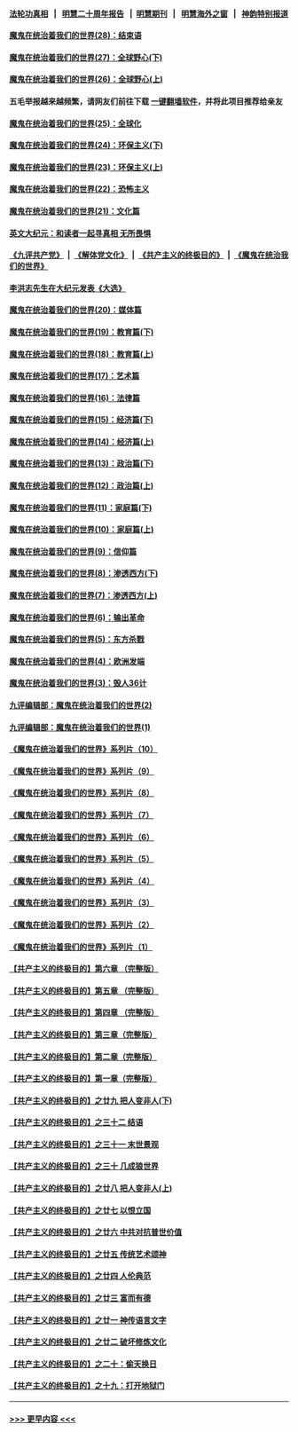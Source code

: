 #### [法轮功真相](https://github.com/gfw-breaker/truth/blob/master/README.md?t=0) &nbsp;&nbsp;|&nbsp;&nbsp; [明慧二十周年报告](https://github.com/gfw-breaker/mh-reports/blob/master/README.md?t=0) &nbsp;&nbsp;|&nbsp;&nbsp;[明慧期刊](https://github.com/gfw-breaker/mh-qikan) &nbsp;&nbsp;|&nbsp;&nbsp; [明慧海外之窗](https://github.com/gfw-breaker/mh-news/blob/master/README.md?t=0) &nbsp;&nbsp;|&nbsp;&nbsp; [神韵特别报道](https://github.com/gfw-breaker/mh-news/blob/master/shenyun.md?t=0)
#### [魔鬼在统治着我们的世界(28)：结束语](../pages/nsc422/n10936246.md?t=07042352) 
#### [魔鬼在统治着我们的世界(27)：全球野心(下)](../pages/nsc422/n10928319.md?t=07042352) 
#### [魔鬼在统治着我们的世界(26)：全球野心(上)](../pages/nsc422/n10900318.md?t=07042352) 
#### 五毛举报越来越频繁，请网友们前往下载 [一键翻墙软件](https://github.com/gfw-breaker/ssr-accounts)，并将此项目推荐给亲友
#### [魔鬼在统治着我们的世界(25)：全球化](../pages/nsc422/n10788205.md?t=07042352) 
#### [魔鬼在统治着我们的世界(24)：环保主义(下)](../pages/nsc422/n10695307.md?t=07042352) 
#### [魔鬼在统治着我们的世界(23)：环保主义(上)](../pages/nsc422/n10688613.md?t=07042352) 
#### [魔鬼在统治着我们的世界(22)：恐怖主义](../pages/nsc422/n10614727.md?t=07042352) 
#### [魔鬼在统治着我们的世界(21)：文化篇](../pages/nsc422/n10597706.md?t=07042352) 
#### [英文大纪元：和读者一起寻真相 无所畏惧](../pages/nsc422/n12542027.md?t=07042352) 
#### [《九评共产党》](https://github.com/begood0513/9ping.md/blob/master/README.md) &nbsp;|&nbsp; [《解体党文化》](../../../../jtdwh.md/blob/master/README.md)  &nbsp;|&nbsp; [《共产主义的终极目的》](../../../../gczydzjmd.md/blob/master/README.md) &nbsp;|&nbsp; [《魔鬼在统治我们的世界》](../../../../mgztzwmdsj.md/blob/master/README.md) 
#### [李洪志先生在大纪元发表《大选》](../pages/nsc422/n12534746.md?t=07042352) 
#### [魔鬼在统治着我们的世界(20)：媒体篇](../pages/nsc422/n10586579.md?t=07042352) 
#### [魔鬼在统治着我们的世界(19)：教育篇(下)](../pages/nsc422/n10564808.md?t=07042352) 
#### [魔鬼在统治着我们的世界(18)：教育篇(上)](../pages/nsc422/n10526970.md?t=07042352) 
#### [魔鬼在统治着我们的世界(17)：艺术篇](../pages/nsc422/n10499093.md?t=07042352) 
#### [魔鬼在统治着我们的世界(16)：法律篇](../pages/nsc422/n10485969.md?t=07042352) 
#### [魔鬼在统治着我们的世界(15)：经济篇(下)](../pages/nsc422/n10469975.md?t=07042352) 
#### [魔鬼在统治着我们的世界(14)：经济篇(上)](../pages/nsc422/n10457370.md?t=07042352) 
#### [魔鬼在统治着我们的世界(13)：政治篇(下)](../pages/nsc422/n10448270.md?t=07042352) 
#### [魔鬼在统治着我们的世界(12)：政治篇(上)](../pages/nsc422/n10444576.md?t=07042352) 
#### [魔鬼在统治着我们的世界(11)：家庭篇(下)](../pages/nsc422/n10440961.md?t=07042352) 
#### [魔鬼在统治着我们的世界(10)：家庭篇(上)](../pages/nsc422/n10435448.md?t=07042352) 
#### [魔鬼在统治着我们的世界(9)：信仰篇](../pages/nsc422/n10432159.md?t=07042352) 
#### [魔鬼在统治着我们的世界(8)：渗透西方(下)](../pages/nsc422/n10429603.md?t=07042352) 
#### [魔鬼在统治着我们的世界(7)：渗透西方(上)](../pages/nsc422/n10426013.md?t=07042352) 
#### [魔鬼在统治着我们的世界(6)：输出革命](../pages/nsc422/n10421536.md?t=07042352) 
#### [魔鬼在统治着我们的世界(5)：东方杀戮](../pages/nsc422/n10417707.md?t=07042352) 
#### [魔鬼在统治着我们的世界(4)：欧洲发端](../pages/nsc422/n10414890.md?t=07042352) 
#### [魔鬼在统治着我们的世界(3)：毁人36计](../pages/nsc422/n10411583.md?t=07042352) 
#### [九评编辑部：魔鬼在统治着我们的世界(2)](../pages/nsc422/n10410036.md?t=07042352) 
#### [九评编辑部：魔鬼在统治着我们的世界(1)](../pages/nsc422/n10406825.md?t=07042352) 
#### [《魔鬼在统治着我们的世界》系列片（10）](../pages/nsc422/n12292670.md?t=07042352) 
#### [《魔鬼在统治着我们的世界》系列片（9）](../pages/nsc422/n12290859.md?t=07042352) 
#### [《魔鬼在统治着我们的世界》系列片（8）](../pages/nsc422/n12287445.md?t=07042352) 
#### [《魔鬼在统治着我们的世界》系列片（7）](../pages/nsc422/n12283425.md?t=07042352) 
#### [《魔鬼在统治着我们的世界》系列片（6）](../pages/nsc422/n12282314.md?t=07042352) 
#### [《魔鬼在统治着我们的世界》系列片（5）](../pages/nsc422/n12281419.md?t=07042352) 
#### [《魔鬼在统治着我们的世界》系列片（4）](../pages/nsc422/n12274024.md?t=07042352) 
#### [《魔鬼在统治着我们的世界》系列片（3）](../pages/nsc422/n12271322.md?t=07042352) 
#### [《魔鬼在统治着我们的世界》系列片（2）](../pages/nsc422/n12269049.md?t=07042352) 
#### [《魔鬼在统治着我们的世界》系列片（1）](../pages/nsc422/n12267575.md?t=07042352) 
#### [【共产主义的终极目的】第六章 （完整版）](../pages/nsc422/n11428913.md?t=07042352) 
#### [【共产主义的终极目的】第五章 （完整版）](../pages/nsc422/n11428912.md?t=07042352) 
#### [【共产主义的终极目的】第四章 （完整版）](../pages/nsc422/n11428907.md?t=07042352) 
#### [【共产主义的终极目的】第三章（完整版）](../pages/nsc422/n11428848.md?t=07042352) 
#### [【共产主义的终极目的】第二章（完整版）](../pages/nsc422/n11428831.md?t=07042352) 
#### [【共产主义的终极目的】第一章（完整版）](../pages/nsc422/n11417651.md?t=07042352) 
#### [【共产主义的终极目的】之廿九 把人变非人(下)](../pages/nsc422/n11344140.md?t=07042352) 
#### [【共产主义的终极目的】之三十二 结语](../pages/nsc422/n11360535.md?t=07042352) 
#### [【共产主义的终极目的】之三十一 末世景观](../pages/nsc422/n11351129.md?t=07042352) 
#### [【共产主义的终极目的】之三十 几成狼世界](../pages/nsc422/n11348280.md?t=07042352) 
#### [【共产主义的终极目的】之廿八 把人变非人(上)](../pages/nsc422/n11340492.md?t=07042352) 
#### [【共产主义的终极目的】之廿七 以恨立国](../pages/nsc422/n11336944.md?t=07042352) 
#### [【共产主义的终极目的】之廿六 中共对抗普世价值](../pages/nsc422/n11324785.md?t=07042352) 
#### [【共产主义的终极目的】之廿五 传统艺术颂神](../pages/nsc422/n11296396.md?t=07042352) 
#### [【共产主义的终极目的】之廿四 人伦典范](../pages/nsc422/n11296397.md?t=07042352) 
#### [【共产主义的终极目的】之廿三 富而有德](../pages/nsc422/n11283598.md?t=07042352) 
#### [【共产主义的终极目的】之廿一 神传语言文字](../pages/nsc422/n11263265.md?t=07042352) 
#### [【共产主义的终极目的】之廿二 破坏修炼文化](../pages/nsc422/n11245728.md?t=07042352) 
#### [【共产主义的终极目的】之二十：偷天换日](../pages/nsc422/n11238846.md?t=07042352) 
#### [【共产主义的终极目的】之十九：打开地狱门](../pages/nsc422/n11206376.md?t=07042352) 

----
#### [ >>> 更早内容 <<< ](../indexes/nsc422-earlier.md)
